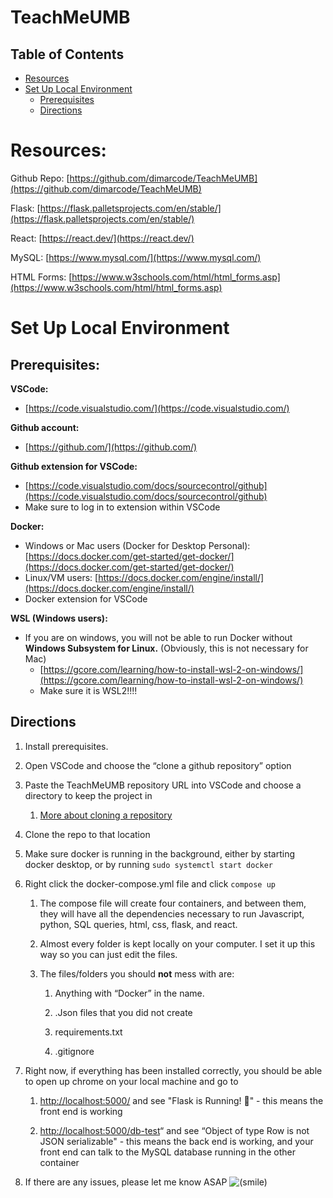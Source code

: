 
# TeachMeUMB

## Table of Contents
- [Resources](https://github.com/dimarcode/TeachMeUMB/new/main?filename=README.md#resources)
- [Set Up Local Environment](https://github.com/dimarcode/TeachMeUMB/new/main?filename=README.md#set-up-local-environment)
	- [Prerequisites](https://github.com/dimarcode/TeachMeUMB/new/main?filename=README.md#prerequisites)
	- [Directions](https://github.com/dimarcode/TeachMeUMB/new/main?filename=README.md#directions)

# Resources:

Github Repo: [https://github.com/dimarcode/TeachMeUMB](https://github.com/dimarcode/TeachMeUMB)

Flask: [https://flask.palletsprojects.com/en/stable/](https://flask.palletsprojects.com/en/stable/)

React: [https://react.dev/](https://react.dev/)

MySQL: [https://www.mysql.com/](https://www.mysql.com/)

HTML Forms: [https://www.w3schools.com/html/html_forms.asp](https://www.w3schools.com/html/html_forms.asp)

# Set Up Local Environment
## Prerequisites:

**VSCode:**
- [https://code.visualstudio.com/](https://code.visualstudio.com/)
    
**Github account:**
- [https://github.com/](https://github.com/)
    
**Github extension for VSCode:**
- [https://code.visualstudio.com/docs/sourcecontrol/github](https://code.visualstudio.com/docs/sourcecontrol/github)
- Make sure to log in to extension within VSCode
    
**Docker:**
- Windows or Mac users (Docker for Desktop Personal): [https://docs.docker.com/get-started/get-docker/](https://docs.docker.com/get-started/get-docker/)
- Linux/VM users: [https://docs.docker.com/engine/install/](https://docs.docker.com/engine/install/)
- Docker extension for VSCode
    
**WSL (Windows users):**
- If you are on windows, you will not be able to run Docker without **Windows Subsystem for Linux.** (Obviously, this is not necessary for Mac)
    - [https://gcore.com/learning/how-to-install-wsl-2-on-windows/](https://gcore.com/learning/how-to-install-wsl-2-on-windows/)
    - Make sure it is WSL2!!!!
        
## Directions

1. Install prerequisites.
    
2. Open VSCode and choose the “clone a github repository” option
    
3. Paste the TeachMeUMB repository URL into VSCode and choose a directory to keep the project in
    
    1. [More about cloning a repository](https://code.visualstudio.com/docs/sourcecontrol/overview)
        
4. Clone the repo to that location
    
5. Make sure docker is running in the background, either by starting docker desktop, or by running `sudo systemctl start docker`
    
6. Right click the docker-compose.yml file and click `compose up`
    
    1. The compose file will create four containers, and between them, they will have all the dependencies necessary to run Javascript, python, SQL queries, html, css, flask, and react.
        
    2. Almost every folder is kept locally on your computer. I set it up this way so you can just edit the files.
        
    3. The files/folders you should **not** mess with are:
        
        1. Anything with “Docker” in the name.
            
        2. .Json files that you did not create
            
        3. requirements.txt
            
        4. .gitignore
            
7. Right now, if everything has been installed correctly, you should be able to open up chrome on your local machine and go to
    
    1. [http://localhost:5000/](http://localhost:5000/) and see "Flask is Running! 🚀" - this means the front end is working
        
    2. [http://localhost:5000/db-test](http://localhost:5000/db-test)“ and see “Object of type Row is not JSON serializable" - this means the back end is working, and your front end can talk to the MySQL database running in the other container
        
8. If there are any issues, please let me know ASAP ![(smile)](https://umb-capstone.atlassian.net/wiki/s/2089941738/6452/9284258a473d8a1043657188f7dc7de0057f64a0/_/images/icons/emoticons/smile.png "(smile)")
